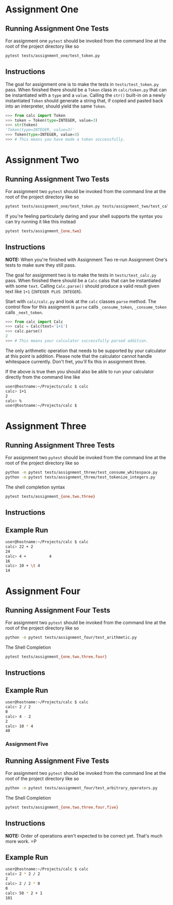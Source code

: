 # Assignment One

## Running Assignment One Tests
For assignment one `pytest` should be invoked from the command line at the root
of the project directory like so
```bash
pytest tests/assignment_one/test_token.py
```

## Instructions

The goal for assignment one is to make the tests in `tests/test_token.py` pass.
When finished there should be a `Token` class in `calc/token.py` that can be
instantiated with a `type` and a `value`. Calling the `str()` built-in on a
newly instantiated `Token` should generate a string that, if copied and pasted
back into an interpreter, should yield the same `Token`.


```python
>>> from calc import Token
>>> token = Token(type=INTEGER, value=3)
>>> str(token)
'Token(type=INTEGER, value=3)'
>>> Token(type=INTEGER, value=3)
>>> # This means you have made a token successfully.
```


# Assignment Two

## Running Assignment Two Tests

For assignment two `pytest` should be invoked from the command line at the root
of the project directory like so
```bash
pytest tests/assignment_one/test_token.py tests/assignment_two/test_calc.py
```
If you're feeling particularly daring and your shell supports the syntax you
can try running it like this instead
```bash
pytest tests/assignment_{one,two}
```
## Instructions
**NOTE:** When you're finished with Assignment Two re-run Assignment One's
tests to make sure they still pass.

The goal for assignment two is to make the tests in `tests/test_calc.py` pass.
When finished there should be a `Calc` calss that can be instantiated with some
`text`. Calling `Calc.parse()` should produce a valid result given text like
`1+1` (`INTEGER PLUS INTEGER`).

Start with `calc/calc.py` and look at the `calc` classes `parse` method. The
control flow for this assigment is `parse` calls `_consume_token`, 
`_consume_token` calls `_next_token`.

```python
>>> from calc import Calc
>>> calc = Calc(text='1+1')
>>> calc.parse()
2
>>> # This means your calculator successfully parsed addition.
```

The only arithmetic operation that needs to be supported by your calculator at
this point is addition. Please note that the calculator cannot handle
whitespace currently. Don't fret, _you'll_ fix this in assignment three.

If the above is true then you should also be able to run your calculator
directly from the command line like
```bash
user@hostname:~/Projects/calc $ calc
calc> 1+1
2
calc> %
user@hostname:~/Projects/calc $
```

# Assignment Three

## Running Assignment Three Tests

For assignment two `pytest` should be invoked from the command line at the root
of the project directory like so
```bash
python -m pytest tests/assignment_three/test_consume_whitespace.py
python -m pytest tests/assignment_three/test_tokenize_integers.py
```

The shell completion syntax
```bash
pytest tests/assignment_{one,two,three}
```

## Instructions

## Example Run
```bash
user@hostname:~/Projects/calc $ calc
calc> 22 + 2
24
calc> 4 +          4
16
calc> 10 + \t 4
14
```

# Assignment Four

## Running Assignment Four Tests

For assignment two `pytest` should be invoked from the command line at the root
of the project directory like so
```bash
python -m pytest tests/assignment_four/test_arithmetic.py
```

The Shell Completion
```bash
pytest tests/assignment_{one,two,three,four}
```

## Instructions

## Example Run

```bash
user@hostname:~/Projects/calc $ calc
calc> 2 / 2
0
calc> 4 - 2
2
calc> 10 * 4
40
```

### Assignment Five

## Running Assignment Five Tests

For assignment two `pytest` should be invoked from the command line at the root
of the project directory like so
```bash
python -m pytest tests/assignment_four/test_arbitrary_operators.py
```

The Shell Completion
```bash
pytest tests/assignment_{one,two,three,four,five}
```

## Instructions


**NOTE:** Order of operations aren't expected to be correct yet. That's much
more work. =P
## Example Run

```bash
user@hostname:~/Projects/calc $ calc
calc> 2 * 2 / 2
2
calc> 2 / 2 * 0
0
calc> 50 * 2 + 1
101
```
